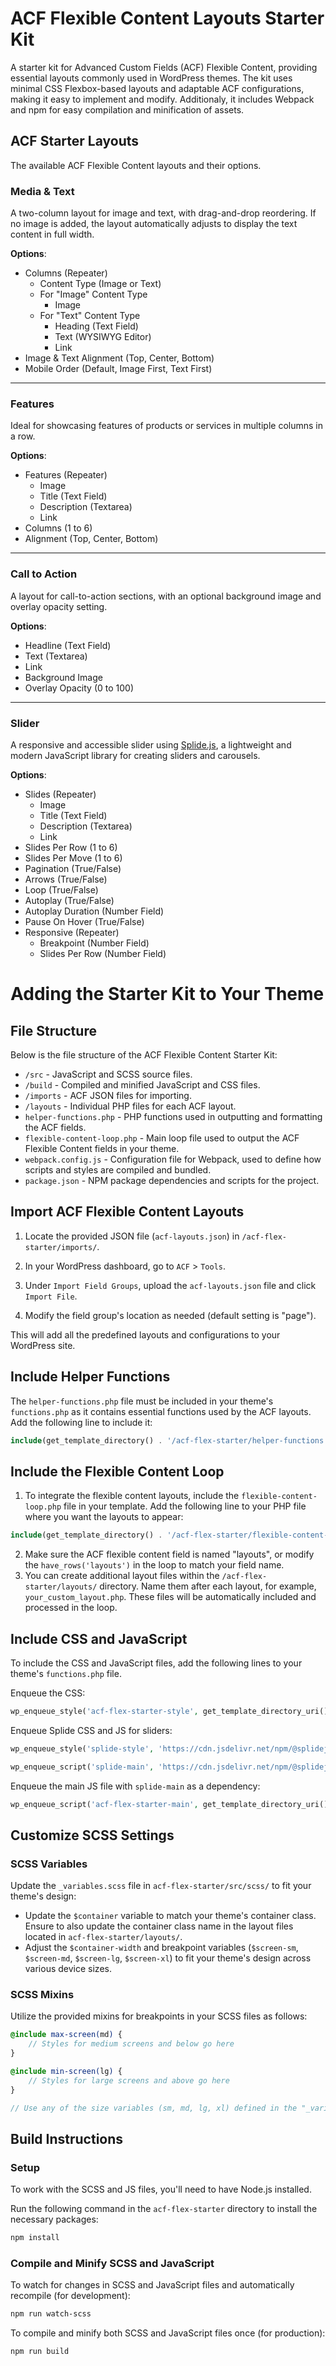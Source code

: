 # ACF Flexible Content Layouts Starter Kit

A starter kit for Advanced Custom Fields (ACF) Flexible Content, providing essential layouts commonly used in WordPress themes. The kit uses minimal CSS Flexbox-based layouts and adaptable ACF configurations, making it easy to implement and modify. Additionaly, it includes Webpack and npm for easy compilation and minification of assets.

## ACF Starter Layouts

The available ACF Flexible Content layouts and their options.

### Media & Text

A two-column layout for image and text, with drag-and-drop reordering. If no image is added, the layout automatically adjusts to display the text content in full width.

**Options**:

  - Columns (Repeater)
    - Content Type (Image or Text)
    - For "Image" Content Type
      - Image
    - For "Text" Content Type
      - Heading (Text Field)
      - Text (WYSIWYG Editor)
      - Link
  - Image & Text Alignment (Top, Center, Bottom)
  - Mobile Order (Default, Image First, Text First)

---

### Features

Ideal for showcasing features of products or services in multiple columns in a row.

**Options**:

  - Features (Repeater)
    - Image
    - Title (Text Field)
    - Description (Textarea)
    - Link
  - Columns (1 to 6)
  - Alignment (Top, Center, Bottom)

---

### Call to Action

A layout for call-to-action sections, with an optional background image and overlay opacity setting.

**Options**:

  - Headline (Text Field)
  - Text (Textarea)
  - Link
  - Background Image
  - Overlay Opacity (0 to 100)

---

### Slider

A responsive and accessible slider using [Splide.js](https://splidejs.com/), a lightweight and modern JavaScript library for creating sliders and carousels.

**Options**:

  - Slides (Repeater)
    - Image
    - Title (Text Field)
    - Description (Textarea)
    - Link
  - Slides Per Row (1 to 6)
  - Slides Per Move (1 to 6)
  - Pagination (True/False)
  - Arrows (True/False)
  - Loop (True/False)
  - Autoplay (True/False)
  - Autoplay Duration (Number Field)
  - Pause On Hover (True/False)
  - Responsive (Repeater)
    - Breakpoint (Number Field)
    - Slides Per Row (Number Field)

# Adding the Starter Kit to Your Theme

## File Structure

Below is the file structure of the ACF Flexible Content Starter Kit:

- `/src` - JavaScript and SCSS source files.
- `/build` - Compiled and minified JavaScript and CSS files.
- `/imports` - ACF JSON files for importing.
- `/layouts` - Individual PHP files for each ACF layout.
- `helper-functions.php` - PHP functions used in outputting and formatting the ACF fields.
- `flexible-content-loop.php` - Main loop file used to output the ACF Flexible Content fields in your theme.
- `webpack.config.js` - Configuration file for Webpack, used to define how scripts and styles are compiled and bundled.
- `package.json` - NPM package dependencies and scripts for the project.

## Import ACF Flexible Content Layouts

1. Locate the provided JSON file (`acf-layouts.json`) in `/acf-flex-starter/imports/`.

2. In your WordPress dashboard, go to `ACF` > `Tools`.

3. Under `Import Field Groups`, upload the `acf-layouts.json` file and click `Import File`.

4. Modify the field group's location as needed (default setting is "page").

This will add all the predefined layouts and configurations to your WordPress site.

## Include Helper Functions 

The `helper-functions.php` file must be included in your theme's `functions.php` as it contains essential functions used by the ACF layouts. Add the following line to include it:

```php
include(get_template_directory() . '/acf-flex-starter/helper-functions.php');
```

## Include the Flexible Content Loop
1. To integrate the flexible content layouts, include the `flexible-content-loop.php` file in your template. Add the following line to your PHP file where you want the layouts to appear:
```php
include(get_template_directory() . '/acf-flex-starter/flexible-content-loop.php');
```
2. Make sure the ACF flexible content field is named "layouts", or modify the `have_rows('layouts')` in the loop to match your field name.
3. You can create additional layout files within the `/acf-flex-starter/layouts/` directory. Name them after each layout, for example, `your_custom_layout.php`. These files will be automatically included and processed in the loop.

## Include CSS and JavaScript
To include the CSS and JavaScript files, add the following lines to your theme's `functions.php` file.

Enqueue the CSS:
```php
wp_enqueue_style('acf-flex-starter-style', get_template_directory_uri() . '/acf-flex-starter/build/css/style.min.css', array(), '1.0.0');
```

Enqueue Splide CSS and JS for sliders:
```php
wp_enqueue_style('splide-style', 'https://cdn.jsdelivr.net/npm/@splidejs/splide@4.1.4/dist/css/splide.min.css', array(), '4.1.4');

wp_enqueue_script('splide-main', 'https://cdn.jsdelivr.net/npm/@splidejs/splide@4.1.4/dist/js/splide.min.js', array(), '4.1.4', true);
```

Enqueue the main JS file with `splide-main` as a dependency:
```php
wp_enqueue_script('acf-flex-starter-main', get_template_directory_uri() . '/acf-flex-starter/build/js/main.min.js', array('splide-main'), '1.0.0', true);
```

## Customize SCSS Settings

### SCSS Variables
Update the `_variables.scss` file in `acf-flex-starter/src/scss/` to fit your theme's design:
- Update the `$container` variable to match your theme's container class. Ensure to also update the container class name in the layout files located in `acf-flex-starter/layouts/`.
- Adjust the `$container-width` and breakpoint variables (`$screen-sm`, `$screen-md`, `$screen-lg`, `$screen-xl`) to fit your theme's design across various device sizes.

### SCSS Mixins
Utilize the provided mixins for breakpoints in your SCSS files as follows:

```scss
@include max-screen(md) {
    // Styles for medium screens and below go here
}

@include min-screen(lg) {
    // Styles for large screens and above go here
}

// Use any of the size variables (sm, md, lg, xl) defined in the "_variables.scss" file.
```

## Build Instructions

### Setup
To work with the SCSS and JS files, you'll need to have Node.js installed. 

Run the following command in the `acf-flex-starter` directory to install the necessary packages:

```bash
npm install
```

### Compile and Minify SCSS and JavaScript

To watch for changes in SCSS and JavaScript files and automatically recompile (for development):
```bash
npm run watch-scss
```

To compile and minify both SCSS and JavaScript files once (for production):
```bash
npm run build
```
